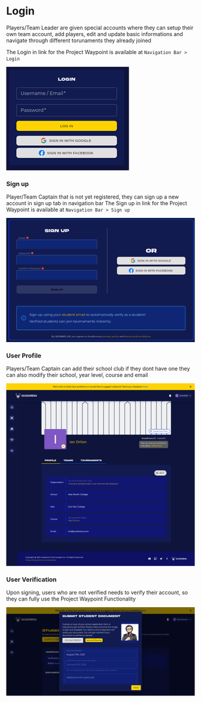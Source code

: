 # Login

Players/Team Leader are given special accounts where they can setup their own team account, add players, edit and update basic informations and navigate through different torunaments they already joined

<!-- Players are given special accounts by the admin in order to use the system. An encoder can perform basic data operations and modify their personal settings like profile name or password. It is recommended that all region encoders should use their true email for password recovery purposes. -->

The Login in link for the Project Waypoint is available at `Navigation Bar > Login`

![signin](_media/login.png)

### Sign up

Player/Team Captain that is not yet registered, they can sign up a new account in sign up tab in navigation bar
The Sign up in link for the Project Waypoint is available at `Navigation Bar > Sign up`

![signin](_media/signup.png)

### User Profile

Players/Team Captain can add their school club if they dont have one they can also modify their school, year level, course and email

![profile](_media/profile.png)

### User Verification

Upon signing, users who are not verified needs to verify their account, so they can fully use the Project Waypoint Functionality

![profile](_media/student-verify.png)
